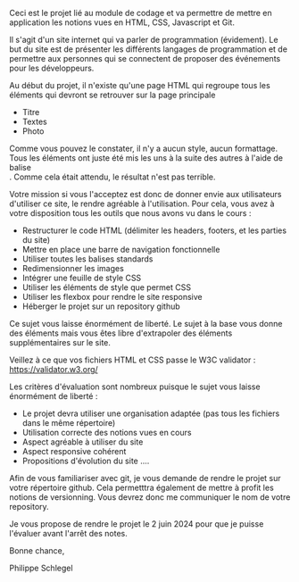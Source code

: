 Ceci est le projet lié au module de codage et va permettre de mettre en application les notions vues en HTML, CSS, Javascript et Git.

Il s'agit d'un site internet qui va parler de programmation (évidement). Le but du site est de présenter les différents langages de programmation et de permettre aux personnes 
qui se connectent de proposer des événements pour les développeurs.

Au début du projet, il n'existe qu'une page HTML qui regroupe tous les éléments qui devront se retrouver sur la page principale
- Titre 
- Textes
- Photo

Comme vous pouvez le constater, il n'y a aucun style, aucun formattage. Tous les éléments ont juste été mis les uns à la suite des autres à
l'aide de balise <BR>. Comme cela était attendu, le résultat n'est pas terrible.

Votre mission si vous l'acceptez est donc de donner envie aux utilisateurs d'utiliser ce site, le rendre agréable à l'utilisation. Pour cela, 
vous avez à votre disposition tous les outils que nous avons vu dans le cours :
- Restructurer le code HTML (délimiter les headers, footers, et les parties du site)
- Mettre en place une barre de navigation fonctionnelle
- Utiliser toutes les balises standards
- Redimensionner les images
- Intégrer une feuille de style CSS 
- Utiliser les éléments de style que permet CSS
- Utiliser les flexbox pour rendre le site responsive
- Héberger le projet sur un repository github

Ce sujet vous laisse énormément de liberté. Le sujet à la base vous donne des éléments mais vous êtes libre d'extrapoler des éléments 
supplémentaires sur le site.

Veillez à ce que vos fichiers HTML et CSS passe le W3C validator : https://validator.w3.org/

Les critères d'évaluation sont nombreux puisque le sujet vous laisse énormément de liberté :
- Le projet devra utiliser une organisation adaptée (pas tous les fichiers dans le même répertoire)
- Utilisation correcte des notions vues en cours
- Aspect agréable à utiliser du site
- Aspect responsive cohérent
- Propositions d'évolution du site
....

Afin de vous familiariser avec git, je vous demande de rendre le projet sur votre répertoire github. Cela permetttra également de mettre à 
profit les notions de versionning. Vous devrez donc me communiquer le nom de votre repository. 

Je vous propose de rendre le projet le 2 juin 2024 pour que je puisse l'évaluer avant l'arrêt des notes.

Bonne chance,

Philippe Schlegel
